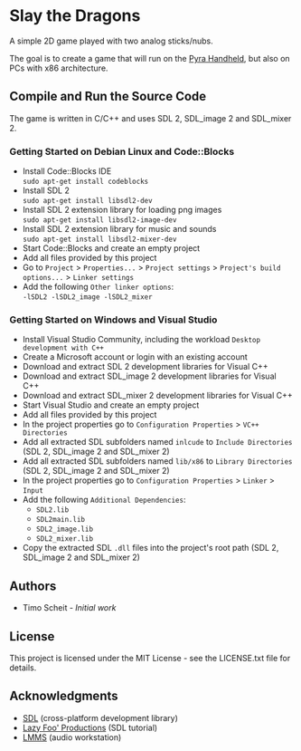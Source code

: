 Slay the Dragons
================
A simple 2D game played with two analog sticks/nubs.
        
The goal is to create a game that will run on the [Pyra Handheld](https://pyra-handheld.com/), but also on PCs with x86 architecture.
        
Compile and Run the Source Code
-------------------------------
The game is written in C/C++ and uses SDL 2, SDL_image 2 and SDL_mixer 2.
      
### Getting Started on Debian Linux and Code::Blocks
  * Install Code::Blocks IDE  
    `sudo apt-get install codeblocks`
  * Install SDL 2  
    `sudo apt-get install libsdl2-dev`
  * Install SDL 2 extension library for loading png images  
    `sudo apt-get install libsdl2-image-dev`
  * Install SDL 2 extension library for music and sounds  
    `sudo apt-get install libsdl2-mixer-dev`
  * Start Code::Blocks and create an empty project
  * Add all files provided by this project
  * Go to `Project` > `Properties...` > `Project settings` > `Project's build options...` > `Linker settings`
  * Add the following `Other linker options`:  
    `-lSDL2 -lSDL2_image -lSDL2_mixer`
        
### Getting Started on Windows and Visual Studio
  * Install Visual Studio Community, including the workload `Desktop development with C++`
  * Create a Microsoft account or login with an existing account
  * Download and extract SDL 2 development libraries for Visual C++
  * Download and extract SDL_image 2 development libraries for Visual C++
  * Download and extract SDL_mixer 2 development libraries for Visual C++
  * Start Visual Studio and create an empty project
  * Add all files provided by this project
  * In the project properties go to `Configuration Properties` > `VC++ Directories`
  * Add all extracted SDL subfolders named `inlcude` to `Include Directories` (SDL 2, SDL_image 2 and SDL_mixer 2)
  * Add all extracted SDL subfolders named `lib/x86` to `Library Directories` (SDL 2, SDL_image 2 and SDL_mixer 2)
  * In the project properties go to `Configuration Properties` > `Linker` > `Input`
  * Add the following `Additional Dependencies`:
      * `SDL2.lib`
      * `SDL2main.lib`
      * `SDL2_image.lib`
      * `SDL2_mixer.lib`
  * Copy the extracted SDL `.dll` files into the project's root path (SDL 2, SDL_image 2 and SDL_mixer 2)
        
Authors
-------
  * Timo Scheit - *Initial work*
        
License
-------
This project is licensed under the MIT License - see the LICENSE.txt file
for details.
        
Acknowledgments
---------------
  * [SDL](https://www.libsdl.org/) (cross-platform development library)
  * [Lazy Foo' Productions](http://lazyfoo.net/) (SDL tutorial)
  * [LMMS](https://lmms.io/) (audio workstation)
